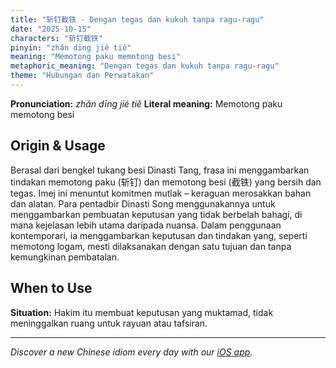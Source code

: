 ```yaml
---
title: "斩钉截铁 - Dengan tegas dan kukuh tanpa ragu-ragu"
date: "2025-10-15"
characters: "斩钉截铁"
pinyin: "zhǎn dīng jié tiě"
meaning: "Memotong paku memotong besi"
metaphoric_meaning: "Dengan tegas dan kukuh tanpa ragu-ragu"
theme: "Hubungan dan Perwatakan"
---
```


**Pronunciation:** *zhǎn dīng jié tiě*
**Literal meaning:** Memotong paku memotong besi

## Origin & Usage

Berasal dari bengkel tukang besi Dinasti Tang, frasa ini menggambarkan tindakan memotong paku (斩钉) dan memotong besi (截铁) yang bersih dan tegas. Imej ini menuntut komitmen mutlak – keraguan merosakkan bahan dan alatan. Para pentadbir Dinasti Song menggunakannya untuk menggambarkan pembuatan keputusan yang tidak berbelah bahagi, di mana kejelasan lebih utama daripada nuansa. Dalam penggunaan kontemporari, ia menggambarkan keputusan dan tindakan yang, seperti memotong logam, mesti dilaksanakan dengan satu tujuan dan tanpa kemungkinan pembatalan.

## When to Use

**Situation:** Hakim itu membuat keputusan yang muktamad, tidak meninggalkan ruang untuk rayuan atau tafsiran.

---

*Discover a new Chinese idiom every day with our [iOS app](https://apps.apple.com/us/app/daily-chinese-idioms/id6740611324).*
